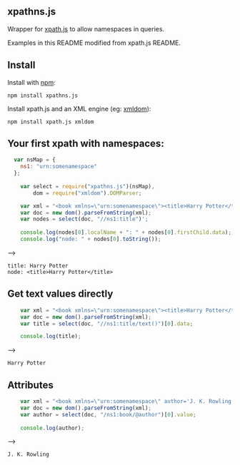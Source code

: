 ## xpathns.js
Wrapper for [xpath.js](https://www.npmjs.com/package/xpath.js) to allow namespaces in queries.

Examples in this README modified from xpath.js README.

## Install
Install with [npm](http://github.com/isaacs/npm):

    npm install xpathns.js

Install xpath.js and an XML engine (eg: [xmldom](https://github.com/jindw/xmldom)):

    npm install xpath.js xmldom


## Your first xpath with namespaces:
`````javascript
  var nsMap = {
    ns1: "urn:somenamespace"
  };
  
	var select = require("xpathns.js")(nsMap),
	    dom = require("xmldom").DOMParser;

	var xml = "<book xmlns=\"urn:somenamespace\"><title>Harry Potter</title></book>";
	var doc = new dom().parseFromString(xml);
	var nodes = select(doc, "//ns1:title")';
	
	console.log(nodes[0].localName + ": " + nodes[0].firstChild.data);
	console.log("node: " + nodes[0].toString());
`````
-->

	title: Harry Potter
	node: <title>Harry Potter</title>

## Get text values directly
`````javascript 
    var xml = "<book xmlns=\"urn:somenamespace\"><title>Harry Potter</title></book>";
    var doc = new dom().parseFromString(xml);
    var title = select(doc, "//ns1:title/text()")[0].data;

    console.log(title);
`````  
-->
    
    Harry Potter
	
## Attributes
`````javascript  
    var xml = "<book xmlns=\"urn:somenamespace\" author='J. K. Rowling'><title>Harry Potter</title></book>";
    var doc = new dom().parseFromString(xml);
    var author = select(doc, "/ns1:book/@author")[0].value;
        
    console.log(author);
`````
-->
    
    J. K. Rowling